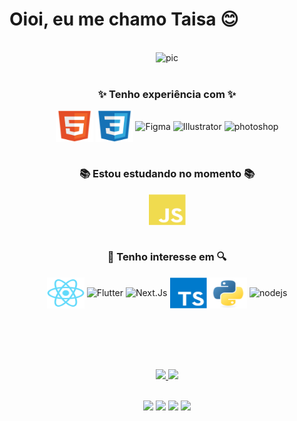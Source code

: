 # Oioi, eu me chamo Taisa 😊
  
 <!--GIF-->
  <div align="center"><br>
    <img alt="pic" width="480" height="270" src="https://user-images.githubusercontent.com/61176855/145516952-f1f75741-28ad-4edf-8abc-2aee331c577a.gif">
  </div>
  
<!--Linguagens e Frameworks com exp, estudando e interesse-->
  <div align="center"><br>
    <h3>✨ Tenho experiência com ✨</h3>
    <img align="center" alt="HTML" title="HTML" height="50" width="60" src="https://raw.githubusercontent.com/devicons/devicon/master/icons/html5/html5-original.svg">
    <img align="center" alt="CSS" title="CSS" height="50" width="60" src="https://raw.githubusercontent.com/devicons/devicon/master/icons/css3/css3-original.svg">
    <img align="center" alt="Figma" title="Figma" height="50" width="60" src="https://cdn.jsdelivr.net/gh/devicons/devicon/icons/figma/figma-original.svg" />
    <img align="center" alt="Illustrator" title="Illustrator" height="50" width="60" src="https://cdn.jsdelivr.net/gh/devicons/devicon/icons/illustrator/illustrator-plain.svg" />
    <img align="center" alt="photoshop" title="Photoshop" height="50" width="60" src="https://cdn.jsdelivr.net/gh/devicons/devicon/icons/photoshop/photoshop-plain.svg" />
  </div>
    
  <div align="center"><br>
    <h3>📚 Estou estudando no momento 📚</h3>
    <img align="center" alt="Js" title="JavaScript" height="50" width="60" src="https://raw.githubusercontent.com/devicons/devicon/master/icons/javascript/javascript-plain.svg">
  </div>  
  
  <div align="center"><br>
    <h3>🔎 Tenho interesse em 🔍</h3>
    <img align="center" alt="React" title="React" height="50" width="60" src="https://raw.githubusercontent.com/devicons/devicon/master/icons/react/react-original.svg">
    <img align="center" alt="Flutter" title="Flutter" height="50" width="60" src="https://cdn.jsdelivr.net/gh/devicons/devicon/icons/flutter/flutter-original.svg" />
    <img align="center" alt="Next.Js" title="Next.Js" height="50" width="50" src="https://camo.githubusercontent.com/92ec9eb7eeab7db4f5919e3205918918c42e6772562afb4112a2909c1aaaa875/68747470733a2f2f6173736574732e76657263656c2e636f6d2f696d6167652f75706c6f61642f76313630373535343338352f7265706f7369746f726965732f6e6578742d6a732f6e6578742d6c6f676f2e706e67">
    <img align="center" alt="Ts" title="TypeScript" height="50" width="60" src="https://raw.githubusercontent.com/devicons/devicon/master/icons/typescript/typescript-plain.svg">
    <img align="center" alt="Python" title="Python" height="50" width="60" src="https://raw.githubusercontent.com/devicons/devicon/master/icons/python/python-original.svg">
    <img align="center" alt="nodejs" title="NodeJS" height="60" width="60" src="https://cdn.jsdelivr.net/gh/devicons/devicon/icons/nodejs/nodejs-plain-wordmark.svg" />
  </div>
  
  
  <div><br></div>
  <div><br></div>
  
##  

  <div><br></div>
  
  <!--Quadros de estastísticas e linguagens-->
<div align="center"><br>
  <a href="https://github.com/TaisaSoares">
  <img height="220em" src="https://github-readme-stats.vercel.app/api?username=TaisaSoares&show_icons=true&theme=aura_dark&include_all_commits=true&count_private=true&locale=pt-br"/>
  <img height="220em" src="https://github-readme-stats.vercel.app/api/top-langs/?username=TaisaSoares&theme=aura_dark&locale=pt-br&langs_count=3"/>
</div>
  
  <div><br></div>
  
  <!--Contato-->
  <div align="center"> 
  
  <a href = "mailto:soares.taisa16@gmail.com"><img src="https://img.shields.io/badge/Gmail-D14836?style=flat&logo=gmail&logoColor=white" target="_blank"></a>
  <a href="https://www.linkedin.com/in/TaisaSoares" target="_blank"><img src="https://img.shields.io/badge/-LinkedIn-%230077B5?style=flat&logo=linkedin&logoColor=white" target="_blank"></a>
  <a href="https://twitter.com/gnoma_robotica" target="_blank"><img src="https://img.shields.io/badge/Twitter-1DA1F2?style=flat&logo=twitter&logoColor=white" target="_blank"></a>
  <a href="https://www.instagram.com/taisa_semh/" target="_blank"><img src="https://img.shields.io/badge/-Instagram-%23E4405F?style=flat&logo=instagram&logoColor=white" target="_blank"></a>
 
</div>
